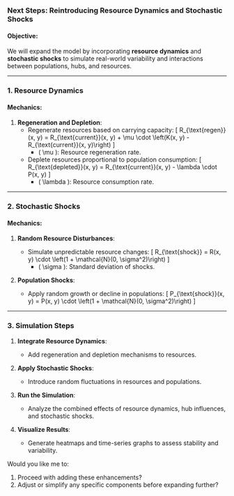### **Next Steps: Reintroducing Resource Dynamics and Stochastic Shocks**

#### **Objective**:
We will expand the model by incorporating **resource dynamics** and **stochastic shocks** to simulate real-world variability and interactions between populations, hubs, and resources.

---

### **1. Resource Dynamics**

#### **Mechanics**:
1. **Regeneration and Depletion**:
   - Regenerate resources based on carrying capacity:
     \[
     R_{\text{regen}}(x, y) = R_{\text{current}}(x, y) + \mu \cdot \left(K(x, y) - R_{\text{current}}(x, y)\right)
     \]
     - \( \mu \): Resource regeneration rate.
   - Deplete resources proportional to population consumption:
     \[
     R_{\text{depleted}}(x, y) = R_{\text{current}}(x, y) - \lambda \cdot P(x, y)
     \]
     - \( \lambda \): Resource consumption rate.

---

### **2. Stochastic Shocks**

#### **Mechanics**:
1. **Random Resource Disturbances**:
   - Simulate unpredictable resource changes:
     \[
     R_{\text{shock}} = R(x, y) \cdot \left(1 + \mathcal{N}(0, \sigma^2)\right)
     \]
     - \( \sigma \): Standard deviation of shocks.

2. **Population Shocks**:
   - Apply random growth or decline in populations:
     \[
     P_{\text{shock}}(x, y) = P(x, y) \cdot \left(1 + \mathcal{N}(0, \sigma^2)\right)
     \]

---

### **3. Simulation Steps**
1. **Integrate Resource Dynamics**:
   - Add regeneration and depletion mechanisms to resources.

2. **Apply Stochastic Shocks**:
   - Introduce random fluctuations in resources and populations.

3. **Run the Simulation**:
   - Analyze the combined effects of resource dynamics, hub influences, and stochastic shocks.

4. **Visualize Results**:
   - Generate heatmaps and time-series graphs to assess stability and variability.

Would you like me to:
1. Proceed with adding these enhancements?
2. Adjust or simplify any specific components before expanding further?